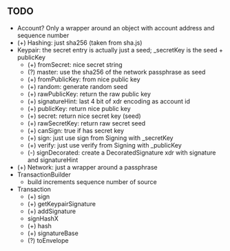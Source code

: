 ## TODO

- Account? Only a wrapper around an object with account address and sequence number
- (+) Hashing: just sha256 (taken from sha.js)
- Keypair: the secret entry is actually just a seed; \_secretKey is the seed + publicKey
  - (+) fromSecret: nice secret string
  - (?) master: use the sha256 of the network passphrase as seed
  - (+) fromPublicKey: from nice public key
  - (+) random: generate random seed
  - (+) rawPublicKey: return the raw public key
  - (+) signatureHint: last 4 bit of xdr encoding as account id
  - (+) publicKey: return nice public key
  - (+) secret: return nice secret key (seed)
  - (+) rawSecretKey: return raw secret seed
  - (+) canSign: true if has secret key
  - (+) sign: just use sign from Signing with \_secretKey
  - (+) verify: just use verify from Signing with \_publicKey
  - (-) signDecorated: create a DecoratedSignature xdr with signature and signatureHint
- (+) Network: just a wrapper around a passphrase
- TransactionBuilder
  - build increments sequence number of source
- Transaction
  - (+) sign
  - (+) getKeypairSignature
  - (+) addSignature
  - signHashX
  - (+) hash
  - (+) signatureBase
  - (?) toEnvelope
